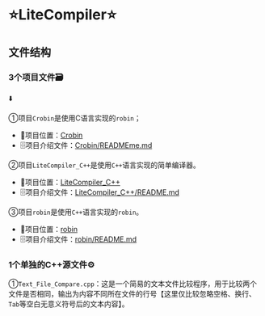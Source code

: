 # ⭐LiteCompiler⭐
## 文件结构​​
### 3个项目文件🗃️
:arrow_down:

①项目`Crobin`是使用C语言实现的`robin`；

- :triangular_flag_on_post:项目位置：[Crobin](./Crobin/)
- :file_cabinet:项目介绍文件：[Crobin/READMEme.md](./Crobin/README.md)

②项目`LiteCompiler_C++`是使用`C++`语言实现的简单编译器。

- :triangular_flag_on_post:项目位置：[LiteCompiler_C++](./LiteCompiler_C++/)
- :file_cabinet:项目介绍文件：[LiteCompiler_C++/README.md](./LiteCompiler_C++/README.md)

③项目`robin`是使用`C++`语言实现的`robin`。

- :triangular_flag_on_post:项目位置：[robin](./robin/)
- :file_cabinet:项目介绍文件：[robin/README.md](./robin/README.md)

### 1个单独的C++源文件⚙️

①`Text_File_Compare.cpp`：这是一个简易的文本文件比较程序，用于比较两个文件是否相同，输出为内容不同所在文件的行号【这里仅比较忽略空格、换行、`Tab`等空白无意义符号后的文本内容】。
